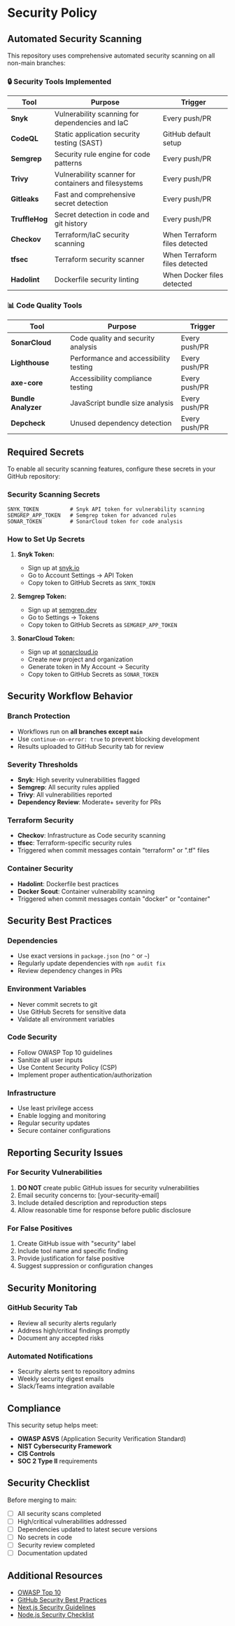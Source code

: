 # Security Policy

## Automated Security Scanning

This repository uses comprehensive automated security scanning on all non-main branches:

### 🔒 Security Tools Implemented

| Tool | Purpose | Trigger |
|------|---------|---------|
| **Snyk** | Vulnerability scanning for dependencies and IaC | Every push/PR |
| **CodeQL** | Static application security testing (SAST) | GitHub default setup |
| **Semgrep** | Security rule engine for code patterns | Every push/PR |
| **Trivy** | Vulnerability scanner for containers and filesystems | Every push/PR |
| **Gitleaks** | Fast and comprehensive secret detection | Every push/PR |
| **TruffleHog** | Secret detection in code and git history | Every push/PR |
| **Checkov** | Terraform/IaC security scanning | When Terraform files detected |
| **tfsec** | Terraform security scanner | When Terraform files detected |
| **Hadolint** | Dockerfile security linting | When Docker files detected |

### 📊 Code Quality Tools

| Tool | Purpose | Trigger |
|------|---------|---------|
| **SonarCloud** | Code quality and security analysis | Every push/PR |
| **Lighthouse** | Performance and accessibility testing | Every push/PR |
| **axe-core** | Accessibility compliance testing | Every push/PR |
| **Bundle Analyzer** | JavaScript bundle size analysis | Every push/PR |
| **Depcheck** | Unused dependency detection | Every push/PR |

## Required Secrets

To enable all security scanning features, configure these secrets in your GitHub repository:

### Security Scanning Secrets
```
SNYK_TOKEN          # Snyk API token for vulnerability scanning
SEMGREP_APP_TOKEN   # Semgrep token for advanced rules
SONAR_TOKEN         # SonarCloud token for code analysis
```

### How to Set Up Secrets

1. **Snyk Token:**
   - Sign up at [snyk.io](https://snyk.io)
   - Go to Account Settings → API Token
   - Copy token to GitHub Secrets as `SNYK_TOKEN`

2. **Semgrep Token:**
   - Sign up at [semgrep.dev](https://semgrep.dev)
   - Go to Settings → Tokens
   - Copy token to GitHub Secrets as `SEMGREP_APP_TOKEN`

3. **SonarCloud Token:**
   - Sign up at [sonarcloud.io](https://sonarcloud.io)
   - Create new project and organization
   - Generate token in My Account → Security
   - Copy token to GitHub Secrets as `SONAR_TOKEN`

## Security Workflow Behavior

### Branch Protection
- Workflows run on **all branches except `main`**
- Use `continue-on-error: true` to prevent blocking development
- Results uploaded to GitHub Security tab for review

### Severity Thresholds
- **Snyk**: High severity vulnerabilities flagged
- **Semgrep**: All security rules applied
- **Trivy**: All vulnerabilities reported
- **Dependency Review**: Moderate+ severity for PRs

### Terraform Security
- **Checkov**: Infrastructure as Code security scanning
- **tfsec**: Terraform-specific security rules
- Triggered when commit messages contain "terraform" or ".tf" files

### Container Security
- **Hadolint**: Dockerfile best practices
- **Docker Scout**: Container vulnerability scanning
- Triggered when commit messages contain "docker" or "container"

## Security Best Practices

### Dependencies
- Use exact versions in `package.json` (no `^` or `~`)
- Regularly update dependencies with `npm audit fix`
- Review dependency changes in PRs

### Environment Variables
- Never commit secrets to git
- Use GitHub Secrets for sensitive data
- Validate all environment variables

### Code Security
- Follow OWASP Top 10 guidelines
- Sanitize all user inputs
- Use Content Security Policy (CSP)
- Implement proper authentication/authorization

### Infrastructure
- Use least privilege access
- Enable logging and monitoring
- Regular security updates
- Secure container configurations

## Reporting Security Issues

### For Security Vulnerabilities
1. **DO NOT** create public GitHub issues for security vulnerabilities
2. Email security concerns to: [your-security-email]
3. Include detailed description and reproduction steps
4. Allow reasonable time for response before public disclosure

### For False Positives
1. Create GitHub issue with "security" label
2. Include tool name and specific finding
3. Provide justification for false positive
4. Suggest suppression or configuration changes

## Security Monitoring

### GitHub Security Tab
- Review all security alerts regularly
- Address high/critical findings promptly
- Document any accepted risks

### Automated Notifications
- Security alerts sent to repository admins
- Weekly security digest emails
- Slack/Teams integration available

## Compliance

This security setup helps meet:
- **OWASP ASVS** (Application Security Verification Standard)
- **NIST Cybersecurity Framework**
- **CIS Controls**
- **SOC 2 Type II** requirements

## Security Checklist

Before merging to main:
- [ ] All security scans completed
- [ ] High/critical vulnerabilities addressed
- [ ] Dependencies updated to latest secure versions
- [ ] No secrets in code
- [ ] Security review completed
- [ ] Documentation updated

## Additional Resources

- [OWASP Top 10](https://owasp.org/www-project-top-ten/)
- [GitHub Security Best Practices](https://docs.github.com/en/code-security)
- [Next.js Security Guidelines](https://nextjs.org/docs/advanced-features/security-headers)
- [Node.js Security Checklist](https://blog.risingstack.com/node-js-security-checklist/)
